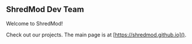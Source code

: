 ## ShredMod Dev Team
Welcome to ShredMod!

Check out our projects. The main page is at [https://shredmod.github.io]().
